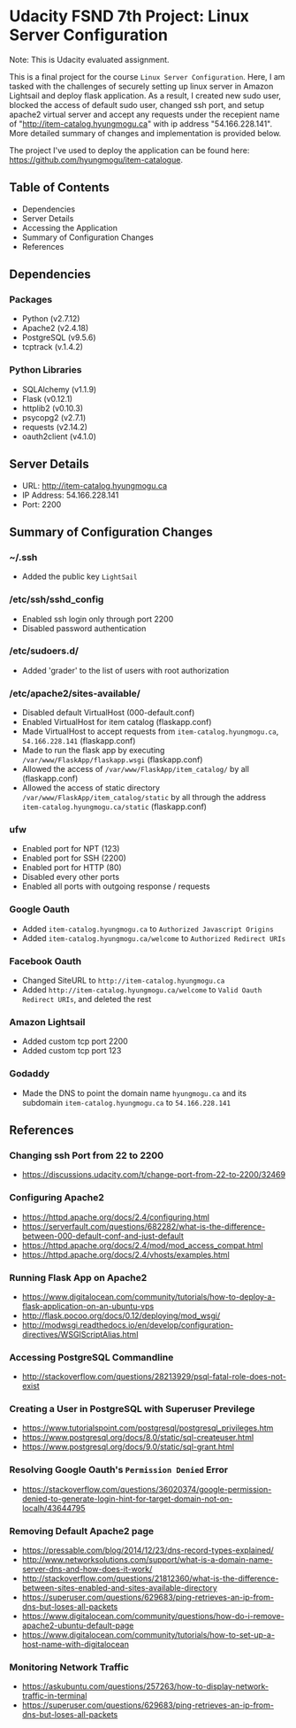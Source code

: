 # Udacity FSND 7th Project: Linux Server Configuration

Note: This is Udacity evaluated assignment.

This is a final project for the course `Linux Server Configuration`. Here, I am tasked with the challenges of securely setting up linux server in Amazon Lightsail and deploy flask application. As a result, I created new sudo user, blocked the access of default sudo user, changed ssh port, and setup apache2 virtual server and accept any requests under the recepient name of "http://item-catalog.hyungmogu.ca" with ip address "54.166.228.141". More detailed summary of changes and implementation is provided below. 

The project I've used to deploy the application can be found here: https://github.com/hyungmogu/item-catalogue. 

## Table of Contents
- Dependencies
- Server Details
- Accessing the Application
- Summary of Configuration Changes
- References 

## Dependencies
### Packages
- Python (v2.7.12)
- Apache2 (v2.4.18)
- PostgreSQL (v9.5.6)
- tcptrack (v.1.4.2)
### Python Libraries
- SQLAlchemy (v1.1.9)
- Flask (v0.12.1)
- httplib2 (v0.10.3)
- psycopg2 (v2.7.1)
- requests (v2.14.2)
- oauth2client (v4.1.0) 

## Server Details
- URL: http://item-catalog.hyungmogu.ca
- IP Address: 54.166.228.141
- Port: 2200

## Summary of Configuration Changes
### ~/.ssh
- Added the public key `LightSail`

### /etc/ssh/sshd_config
- Enabled ssh login only through port 2200
- Disabled password authentication 

### /etc/sudoers.d/
- Added 'grader' to the list of users with root authorization

### /etc/apache2/sites-available/
- Disabled default VirtualHost (000-default.conf)
- Enabled VirtualHost for item catalog (flaskapp.conf)
- Made VirtualHost to accept requests from `item-catalog.hyungmogu.ca`, `54.166.228.141` (flaskapp.conf)
- Made to run the flask app by executing `/var/www/FlaskApp/flaskapp.wsgi` (flaskapp.conf)  
- Allowed the access of `/var/www/FlaskApp/item_catalog/` by all (flaskapp.conf)
- Allowed the access of static directory `/var/www/FlaskApp/item_catalog/static` by all through the address `item-catalog.hyungmogu.ca/static` (flaskapp.conf)

### ufw
- Enabled port for NPT (123)
- Enabled port for SSH (2200)
- Enabled port for HTTP (80)
- Disabled every other ports
- Enabled all ports with outgoing response / requests

### Google Oauth
- Added `item-catalog.hyungmogu.ca` to `Authorized Javascript Origins`  
- Added `item-catalog.hyungmogu.ca/welcome` to `Authorized Redirect URIs`

### Facebook Oauth
- Changed SiteURL to `http://item-catalog.hyungmogu.ca`  
- Added `http://item-catalog.hyungmogu.ca/welcome` to `Valid Oauth Redirect URIs`, and deleted the rest

### Amazon Lightsail
- Added custom tcp port 2200
- Added custom tcp port 123

### Godaddy
- Made the DNS to point the domain name `hyungmogu.ca` and its subdomain `item-catalog.hyungmogu.ca` to `54.166.228.141` 

## References

### Changing ssh Port from 22 to 2200
- https://discussions.udacity.com/t/change-port-from-22-to-2200/32469 

### Configuring Apache2
- https://httpd.apache.org/docs/2.4/configuring.html 
- https://serverfault.com/questions/682282/what-is-the-difference-between-000-default-conf-and-just-default 
- https://httpd.apache.org/docs/2.4/mod/mod_access_compat.html
- https://httpd.apache.org/docs/2.4/vhosts/examples.html

### Running Flask App on Apache2
- https://www.digitalocean.com/community/tutorials/how-to-deploy-a-flask-application-on-an-ubuntu-vps 
- http://flask.pocoo.org/docs/0.12/deploying/mod_wsgi/ 
- http://modwsgi.readthedocs.io/en/develop/configuration-directives/WSGIScriptAlias.html 

### Accessing PostgreSQL Commandline
- http://stackoverflow.com/questions/28213929/psql-fatal-role-does-not-exist 

### Creating a User in PostgreSQL with Superuser Previlege
- https://www.tutorialspoint.com/postgresql/postgresql_privileges.htm
- https://www.postgresql.org/docs/8.0/static/sql-createuser.html 
- https://www.postgresql.org/docs/9.0/static/sql-grant.html

### Resolving Google Oauth's `Permission Denied` Error
- https://stackoverflow.com/questions/36020374/google-permission-denied-to-generate-login-hint-for-target-domain-not-on-localh/43644795 

### Removing Default Apache2 page
- https://pressable.com/blog/2014/12/23/dns-record-types-explained/ 
- http://www.networksolutions.com/support/what-is-a-domain-name-server-dns-and-how-does-it-work/
- http://stackoverflow.com/questions/21812360/what-is-the-difference-between-sites-enabled-and-sites-available-directory 
- https://superuser.com/questions/629683/ping-retrieves-an-ip-from-dns-but-loses-all-packets 
- https://www.digitalocean.com/community/questions/how-do-i-remove-apache2-ubuntu-default-page
- https://www.digitalocean.com/community/tutorials/how-to-set-up-a-host-name-with-digitalocean  

### Monitoring Network Traffic
- https://askubuntu.com/questions/257263/how-to-display-network-traffic-in-terminal 
- https://superuser.com/questions/629683/ping-retrieves-an-ip-from-dns-but-loses-all-packets 


